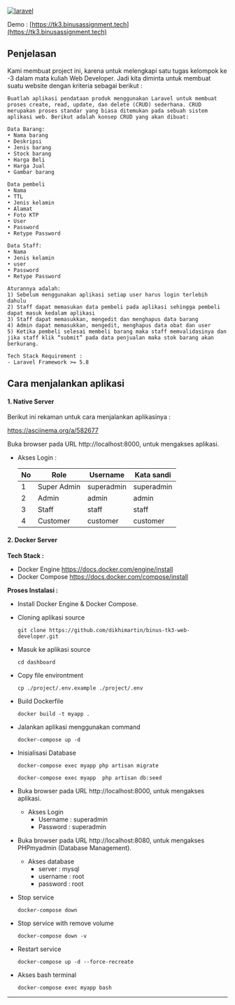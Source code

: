[![laravel](https://i.ibb.co/SmtP4vH/image-4.png)](https://laravel.com)

Demo : [https://tk3.binusassignment.tech](https://tk3.binusassignment.tech)



## Penjelasan

Kami membuat project ini, karena untuk melengkapi satu tugas kelompok ke -3 dalam mata kuliah Web Developer. Jadi kita diminta untuk membuat suatu website dengan kriteria sebagai berikut :

```
Buatlah aplikasi pendataan produk menggunakan Laravel untuk membuat proses create, read, update, dan delete (CRUD) sederhana. CRUD merupakan proses standar yang biasa ditemukan pada sebuah sistem aplikasi web. Berikut adalah konsep CRUD yang akan dibuat:

Data Barang: 
• Nama barang
• Deskripsi
• Jenis barang
• Stock barang
• Harga Beli
• Harga Jual 
• Gambar barang

Data pembeli
• Nama 
• TTL
• Jenis kelamin
• Alamat
• Foto KTP
• User
• Password
• Retype Password

Data Staff:
• Nama 
• Jenis kelamin
• user
• Password
• Retype Password

Aturannya adalah:
1) Sebelum menggunakan aplikasi setiap user harus login terlebih dahulu
2) Staff dapat memasukan data pembeli pada aplikasi sehingga pembeli dapat masuk kedalam aplikasi
3) Staff dapat memasukkan, mengedit dan menghapus data barang
4) Admin dapat memasukkan, mengedit, menghapus data obat dan user
5) Ketika pembeli selesai membeli barang maka staff memvalidasinya dan jika staff klik “submit” pada data penjualan maka stok barang akan berkurang.

Tech Stack Requirement : 
- Laravel Framework >= 5.8 
```



## Cara menjalankan aplikasi

#### 1. Native Server

Berikut ini rekaman untuk cara menjalankan aplikasinya :

https://asciinema.org/a/582677

Buka browser pada URL  http://localhost:8000, untuk mengakses aplikasi.

- Akses Login :

  | No   | Role        | Username   | Kata sandi |
  | ---- | ----------- | ---------- | ---------- |
  | 1    | Super Admin | superadmin | superadmin |
  | 2    | Admin       | admin      | admin      |
  | 3    | Staff       | staff      | staff      |
  | 4    | Customer    | customer   | customer   |

#### 2. Docker Server

**Tech Stack :**

  - Docker Engine https://docs.docker.com/engine/install
  - Docker Compose https://docs.docker.com/compose/install

**Proses Instalasi :**

- Install Docker Engine & Docker Compose.

- Cloning aplikasi source

  ```shell
  git clone https://github.com/dikhimartin/binus-tk3-web-developer.git
  ```

- Masuk ke aplikasi source

  ```shell
  cd dashboard
  ```

- Copy file environtment

  ```shell
  cp ./project/.env.example ./project/.env
  ```

- Build Dockerfile

  ```shell
  docker build -t myapp .
  ```

- Jalankan aplikasi menggunakan command 

  ```shell
  docker-compose up -d
  ```

- Inisialisasi Database

  ```shell
  docker-compose exec myapp php artisan migrate  
  ```

  ```shell
  docker-compose exec myapp  php artisan db:seed
  ```

- Buka browser pada URL  http://localhost:8000, untuk mengakses aplikasi.

  - Akses Login 
    - Username    : superadmin
    - Password    : superadmin

- Buka browser pada URL  http://localhost:8080, untuk mengakses PHPmyadmin (Database Management).

  - Akses database 
    - server : mysql
    - username : root
    - password : root

- Stop service 

  ```shell
  docker-compose down
  ```

- Stop service with remove volume

  ```shell
  docker-compose down -v
  ```

- Restart service

  ```shell
  docker-compose up -d --force-recreate
  ```

- Akses bash terminal

  ```shell
  docker-compose exec myapp bash
  ```

------